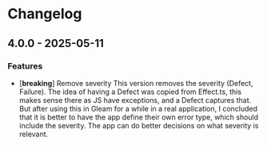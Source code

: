 # Changelog

## 4.0.0 - 2025-05-11

### Features

- [**breaking**] Remove severity
This version removes the severity (Defect, Failure). The idea of having
a Defect was copied from Effect.ts, this makes sense there as JS have
exceptions, and a Defect captures that. But after using this in Gleam
for a while in a real application, I concluded that it is better to
have the app define their own error type, which should include the
severity. The app can do better decisions on what severity is relevant.

